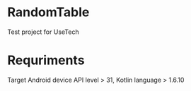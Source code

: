 # RandomTable
Test project for UseTech

# Requriments
Target Android device API level > 31,
Kotlin language > 1.6.10
